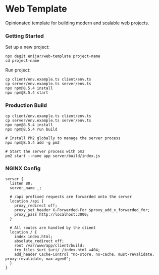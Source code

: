# Web Template

Opinionated template for building modern and scalable web projects.

### Getting Started

Set up a new project:

```shell
npx degit enijar/web-template project-name
cd project-name
```

Run project:

```shell
cp client/env.example.ts client/env.ts
cp server/env.example.ts server/env.ts
npx npm@8.5.4 install
npx npm@8.5.4 start
```

### Production Build

```shell
cp client/env.example.ts client/env.ts
cp server/env.example.ts server/env.ts
npx npm@8.5.4 install
npx npm@8.5.4 run build

# Install PM2 globally to manage the server process
npx npm@8.5.4 add -g pm2

# Start the server process with pm2
pm2 start --name app server/build/index.js
```

### NGINX Config

```nginx
server {
  listen 80;
  server_name _;

  # /api prefixed requests are forwarded onto the server
  location /api {
    proxy_redirect off;
    proxy_set_header X-Forwarded-For $proxy_add_x_forwarded_for;
    proxy_pass http://localhost:3000;
  }

  # All routes are handled by the client
  location / {
    index index.html;
    absolute_redirect off;
    root /var/www/app/client/build;
    try_files $uri $uri/ /index.html =404;
    add_header Cache-Control "no-store, no-cache, must-revalidate, proxy-revalidate, max-age=0";
  }
}
```
